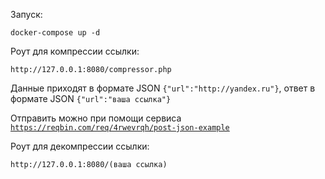Запуск:


```docker-compose up -d``` 


Роут для компрессии ссылки:


```http://127.0.0.1:8080/compressor.php```

Данные приходят в формате JSON `{"url":"http://yandex.ru"}`, ответ в формате JSON `{"url":"ваша ссылка"}`


Отправить можно при помощи сервиса [`https://reqbin.com/req/4rwevrqh/post-json-example`](https://reqbin.com/req/4rwevrqh/post-json-example)


Роут для декомпрессии ссылки:


```http://127.0.0.1:8080/(ваша ссылка)```




